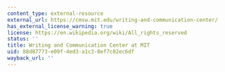```yaml
---
content_type: external-resource
external_url: https://cmsw.mit.edu/writing-and-communication-center/
has_external_license_warning: true
license: https://en.wikipedia.org/wiki/All_rights_reserved
status: ''
title: Writing and Communication Center at MIT
uid: 88d87773-e09f-4ed3-a1c3-0ef7c82ec6df
wayback_url: ''
---
```

